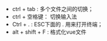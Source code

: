 * ctrl + tab : 多个文件之间的切换；
* ctrl + 空格键： 切换输入法
* Ctrl + . : ESC下面的 . 用来打开终端；
* alt + shift + F : 格式化vue文件

